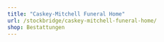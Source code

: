 ```yaml
---
title: "Caskey-Mitchell Funeral Home"
url: /stockbridge/caskey-mitchell-funeral-home/
shop: Bestattungen
---
```

